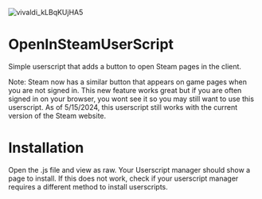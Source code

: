 ![vivaldi_kLBqKUjHA5](https://github.com/MrFastZombie/OpenInSteamUserScript/assets/18253497/fd5504ba-7a0c-4f8d-b10a-7876cfec0c6c)
# OpenInSteamUserScript
Simple userscript that adds a button to open Steam pages in the client.

Note: Steam now has a similar button that appears on game pages when you are not signed in. This new feature works great but if you are often signed in on your browser, you wont see it so you may still want to use this userscript. As of 5/15/2024, this userscript still works with the current version of the Steam website.

# Installation
Open the .js file and view as raw. Your Userscript manager should show a page to install. If this does not work, check if your userscript manager requires a different method to install userscripts.

